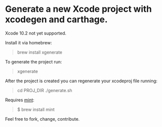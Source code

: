 # Generate a new Xcode project with xcodegen and carthage.

Xcode 10.2 not yet supported.

Install it via homebrew:

> brew install xgenerate

To generate the project run:

> xgenerate

After the project is created you can regenerate your xcodeproj file running:

> cd PROJ_DIR
> ./generate.sh

Requires [mint](https://github.com/yonaskolb/Mint):

> $ brew install mint

Feel free to fork, change, contribute.
